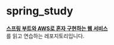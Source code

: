 # spring_study
[**스프링 부트와 AWS로 혼자 구현하는 웹 서비스**](http://www.kyobobook.co.kr/product/detailViewKor.laf?ejkGb=KOR&mallGb=KOR&barcode=9788965402602)  
를 읽고 연습하는 레포지토리입니다.
